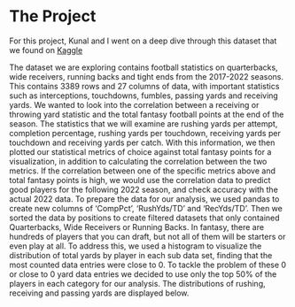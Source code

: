 # The Project
For this project, Kunal and I went on a deep dive through this dataset that we found on [Kaggle](https://www.kaggle.com/datasets/gbolduc/fantasy-football-data-2017-2023)


The dataset we are exploring contains football statistics on quarterbacks, wide receivers, running backs and tight ends from the 2017-2022 seasons. This contains 3389 rows and 27 columns of data, with important statistics such as interceptions, touchdowns, fumbles, passing yards and receiving yards. We wanted to look into the correlation between a receiving or throwing yard statistic and the total fantasy football points at the end of the season. The statistics that we will examine are rushing yards per attempt, completion percentage, rushing yards per touchdown, receiving yards per touchdown and receiving yards per catch. With this information, we then plotted our statistical metrics of choice against total fantasy points for a visualization, in addition to calculating the correlation between the two metrics. If the correlation between one of the specific metrics above and total fantasy points is high, we would use the correlation data to predict good players for the following 2022 season, and check accuracy with the actual 2022 data.
To prepare the data for our analysis, we used pandas to create new columns of  ‘CompPct’, ‘RushYds/TD’ and ‘RecYds/TD’. Then we sorted the data by positions to create filtered datasets that only contained Quarterbacks, Wide Receivers or Running Backs. In fantasy, there are hundreds of players that you can draft, but not all of them will be starters or even play at all. To address this, we used a histogram to visualize the distribution of total yards by player in each sub data set, finding that the most counted data entries were close to 0.  To tackle the problem of these 0 or close to 0 yard data entries we decided to use only the top 50% of the players in each category for our analysis. The distributions of rushing, receiving and passing yards are displayed below.
